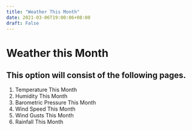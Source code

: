 ```yaml
---
title: "Weather This Month"
date: 2021-03-06T19:00:06+08:00
draft: False
---
```

# Weather this Month

## This option will consist of the following pages.

1. Temperature This Month
2. Humidity This Month
3. Barometric Pressure This Month
4. Wind Speed This Month
5. Wind Gusts This Month
6. Rainfall This Month

